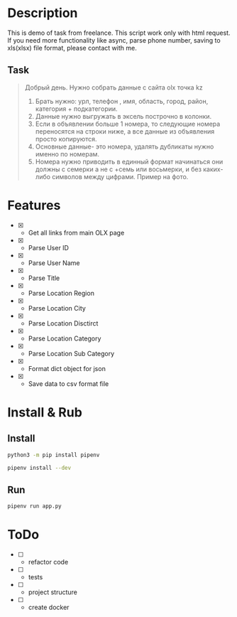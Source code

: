 # Description
This is demo of task from freelance. This script work only with html request.
If you need more functionality like async, parse phone number, saving to
xls(xlsx) file format, please contact with me.

## Task
> Добрый день. Нужно собрать данные с сайта olx точка kz 
> 1. Брать нужно: урл, телефон , имя, область, город, район, категория + подкатегории.
> 2. Данные нужно выгружать в эксель построчно в колонки. 
> 3. Если в объявлении больше 1 номера, то следующие номера переносятся на строки ниже, а все данные из объявления просто копируются. 
> 4. Основные данные- это номера, удалять дубликаты нужно именно по номерам. 
> 5. Номера нужно приводить в единный формат начинаться они должны с семерки а не с +семь или восьмерки, и без каких-либо символов между цифрами. Пример на фото.

# Features
- [x] - Get all links from main OLX page
- [x] - Parse User ID
- [x] - Parse User Name
- [x] - Parse Title
- [x] - Parse Location Region
- [x] - Parse Location City
- [x] - Parse Location Disctirct
- [x] - Parse Location Category
- [x] - Parse Location Sub Category
- [x] - Format dict object for json
- [x] - Save data to csv format file

# Install & Rub
## Install
```bash
python3 -m pip install pipenv
```

```bash
pipenv install --dev
```
## Run
```bash
pipenv run app.py
```

# ToDo
- [ ] - refactor code
- [ ] - tests
- [ ] - project structure
- [ ] - create docker
